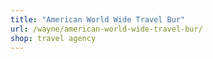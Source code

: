 ```yaml
---
title: "American World Wide Travel Bur"
url: /wayne/american-world-wide-travel-bur/
shop: travel agency
---
```

